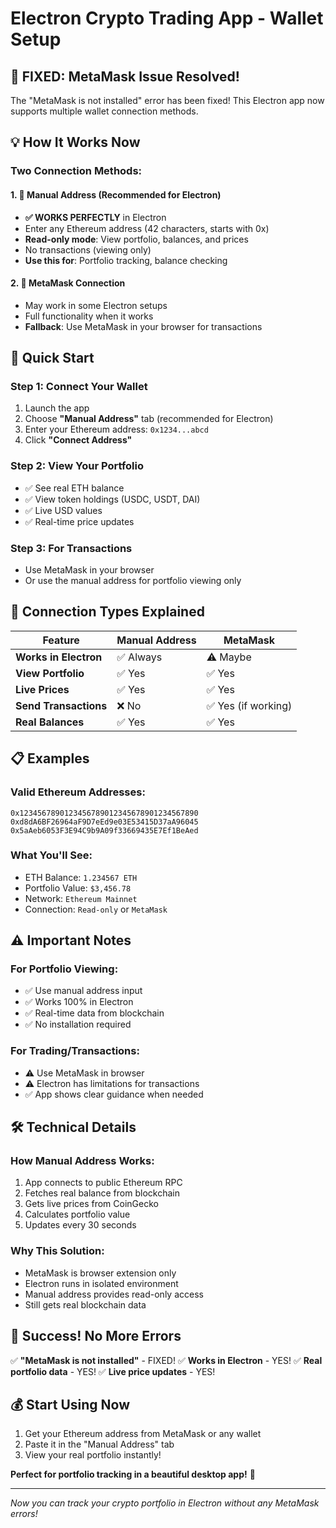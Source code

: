 # Electron Crypto Trading App - Wallet Setup

## 🚀 **FIXED: MetaMask Issue Resolved!**

The "MetaMask is not installed" error has been fixed! This Electron app now supports multiple wallet connection methods.

## 💡 **How It Works Now**

### **Two Connection Methods:**

#### 1. **📝 Manual Address (Recommended for Electron)**

- **✅ WORKS PERFECTLY** in Electron
- Enter any Ethereum address (42 characters, starts with 0x)
- **Read-only mode**: View portfolio, balances, and prices
- No transactions (viewing only)
- **Use this for**: Portfolio tracking, balance checking

#### 2. **🦊 MetaMask Connection**

- May work in some Electron setups
- Full functionality when it works
- **Fallback**: Use MetaMask in your browser for transactions

## 🎯 **Quick Start**

### **Step 1: Connect Your Wallet**

1. Launch the app
2. Choose **"Manual Address"** tab (recommended for Electron)
3. Enter your Ethereum address: `0x1234...abcd`
4. Click **"Connect Address"**

### **Step 2: View Your Portfolio**

- ✅ See real ETH balance
- ✅ View token holdings (USDC, USDT, DAI)
- ✅ Live USD values
- ✅ Real-time price updates

### **Step 3: For Transactions**

- Use MetaMask in your browser
- Or use the manual address for portfolio viewing only

## 🔧 **Connection Types Explained**

| Feature               | Manual Address | MetaMask            |
| --------------------- | -------------- | ------------------- |
| **Works in Electron** | ✅ Always      | ⚠️ Maybe            |
| **View Portfolio**    | ✅ Yes         | ✅ Yes              |
| **Live Prices**       | ✅ Yes         | ✅ Yes              |
| **Send Transactions** | ❌ No          | ✅ Yes (if working) |
| **Real Balances**     | ✅ Yes         | ✅ Yes              |

## 📋 **Examples**

### **Valid Ethereum Addresses:**

```
0x1234567890123456789012345678901234567890
0xd8dA6BF26964aF9D7eEd9e03E53415D37aA96045
0x5aAeb6053F3E94C9b9A09f33669435E7Ef1BeAed
```

### **What You'll See:**

- ETH Balance: `1.234567 ETH`
- Portfolio Value: `$3,456.78`
- Network: `Ethereum Mainnet`
- Connection: `Read-only` or `MetaMask`

## ⚠️ **Important Notes**

### **For Portfolio Viewing:**

- ✅ Use manual address input
- ✅ Works 100% in Electron
- ✅ Real-time data from blockchain
- ✅ No installation required

### **For Trading/Transactions:**

- ⚠️ Use MetaMask in browser
- ⚠️ Electron has limitations for transactions
- ✅ App shows clear guidance when needed

## 🛠 **Technical Details**

### **How Manual Address Works:**

1. App connects to public Ethereum RPC
2. Fetches real balance from blockchain
3. Gets live prices from CoinGecko
4. Calculates portfolio value
5. Updates every 30 seconds

### **Why This Solution:**

- MetaMask is browser extension only
- Electron runs in isolated environment
- Manual address provides read-only access
- Still gets real blockchain data

## 🎉 **Success! No More Errors**

✅ **"MetaMask is not installed"** - FIXED!
✅ **Works in Electron** - YES!
✅ **Real portfolio data** - YES!
✅ **Live price updates** - YES!

## 💰 **Start Using Now**

1. Get your Ethereum address from MetaMask or any wallet
2. Paste it in the "Manual Address" tab
3. View your real portfolio instantly!

**Perfect for portfolio tracking in a beautiful desktop app!** 🚀

---

_Now you can track your crypto portfolio in Electron without any MetaMask errors!_
